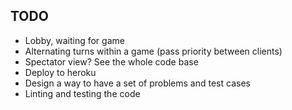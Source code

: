 ## TODO
* Lobby, waiting for game
* Alternating turns within a game (pass priority between clients)
* Spectator view? See the whole code base
* Deploy to heroku
* Design a way to have a set of problems and test cases
* Linting and testing the code
